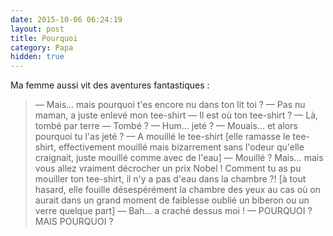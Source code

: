 ```yaml
---
date: 2015-10-06 06:24:19
layout: post
title: Pourquoi
category: Papa
hidden: true
---
```


Ma femme aussi vit des aventures fantastiques :

> —  Mais… mais pourquoi t'es encore nu dans ton lit toi ?
> —  Pas nu maman, a juste enlevé mon tee-shirt
> —  Il est où ton tee-shirt ?
> —  Là, tombé par terre
> —  Tombé ?
> —  Hum... jeté ?
> —  Mouais… et alors pourquoi tu l'as jeté ?
> —  A mouillé le tee-shirt [elle ramasse le tee-shirt, effectivement mouillé mais bizarrement sans l'odeur qu'elle craignait, juste mouillé comme avec de l'eau]
> —  Mouillé ? Mais… mais vous allez vraiment décrocher un prix Nobel ! Comment tu as pu mouiller ton tee-shirt, il n'y a pas d'eau dans la chambre ?! [à tout hasard, elle fouille désespérément la chambre des yeux au cas où on aurait dans un grand moment de faiblesse oublié un biberon ou un verre quelque part]
> —  Bah... a craché dessus moi !
> —  POURQUOI ? MAIS POURQUOI ?

